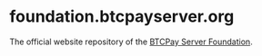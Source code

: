 # foundation.btcpayserver.org
The official website repository of the [BTCPay Server Foundation](https://foundation.btcpayserver.org).